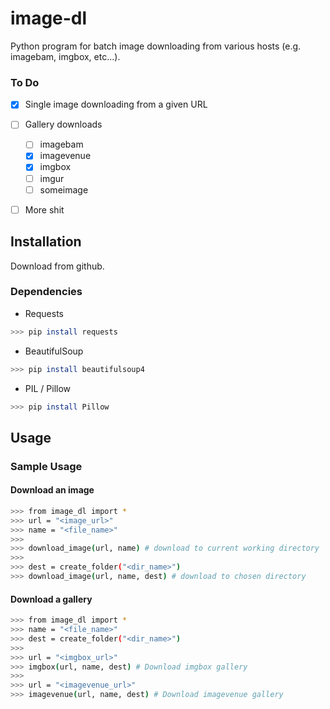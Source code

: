 # image-dl
Python program for batch image downloading from various hosts (e.g. imagebam, imgbox, etc...).

### To Do
* [x] Single image downloading from a given URL
* [ ] Gallery downloads
    * [ ] imagebam
    * [x] imagevenue
    * [x] imgbox
    * [ ] imgur
    * [ ] someimage
* [ ] More shit


## Installation
Download from github.

### Dependencies
- Requests
```sh
>>> pip install requests
```
- BeautifulSoup
```sh
>>> pip install beautifulsoup4
```
- PIL / Pillow
```sh
>>> pip install Pillow
```


## Usage
### Sample Usage
#### Download an image
```sh
>>> from image_dl import *
>>> url = "<image_url>"
>>> name = "<file_name>"
>>>
>>> download_image(url, name) # download to current working directory
>>>
>>> dest = create_folder("<dir_name>")
>>> download_image(url, name, dest) # download to chosen directory
```

#### Download a gallery
```sh
>>> from image_dl import *
>>> name = "<file_name>"
>>> dest = create_folder("<dir_name>")
>>>
>>> url = "<imgbox_url>"
>>> imgbox(url, name, dest) # Download imgbox gallery
>>>
>>> url = "<imagevenue_url>"
>>> imagevenue(url, name, dest) # Download imagevenue gallery
```
